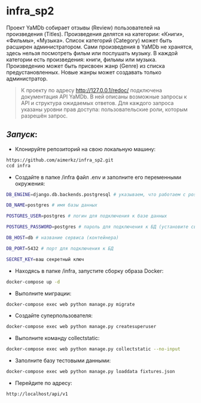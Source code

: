 # infra_sp2
Проект YaMDb собирает отзывы (Review) пользователей на произведения (Titles). Произведения делятся на категории: «Книги», «Фильмы», «Музыка». 
Список категорий (Category) может быть расширен администратором. Сами произведения в YaMDb не хранятся, здесь нельзя посмотреть фильм или послушать музыку. 
В каждой категории есть произведения: книги, фильмы или музыка. Произведению может быть присвоен жанр (Genre) из списка предустановленных. 
Новые жанры может создавать только администратор.

> К проекту по адресу http://127.0.0.1/redoc/ подключена документация API YaMDb. В ней описаны возможные запросы к API и структура ожидаемых ответов.
Для каждого запроса указаны уровни прав доступа: пользовательские роли, которым разрешён запрос.

## _Запуск_:
 - Клонируйте репозиторий на свою локальную машину:
```sh
https://github.com/aimerkz/infra_sp2.git
сcd infra
```
 - Cоздайте в папке /infra файл .env и заполните его переменными окружения:
```sh
DB_ENGINE=django.db.backends.postgresql # указываем, что работаем c postgresql

DB_NAME=postgres # имя базы данных

POSTGRES_USER=postgres # логин для подключения к базе данных

POSTGRES_PASSWORD=postgres # пароль для подключения к БД (установите свой)

DB_HOST=db # название сервиса (контейнера)

DB_PORT=5432 # порт для подключения к БД

SECRET_KEY=ваш секретный ключ
```
- Находясь в папке /infra, запустите сборку образа Docker:
```sh
docker-compose up -d
```
- Выполните миграции:
```sh
docker-compose exec web python manage.py migrate
```

- Создайте суперпользователя:
```sh
docker-compose exec web python manage.py createsuperuser
```
- Выполните команду collectstatic:
```sh
docker-compose exec web python manage.py collectstatic --no-input
```
- Заполните базу тестовыми данными:
```sh
docker-compose exec web python manage.py loaddata fixtures.json
```
- Перейдите по адресу:
```sh
http://localhost/api/v1
```
